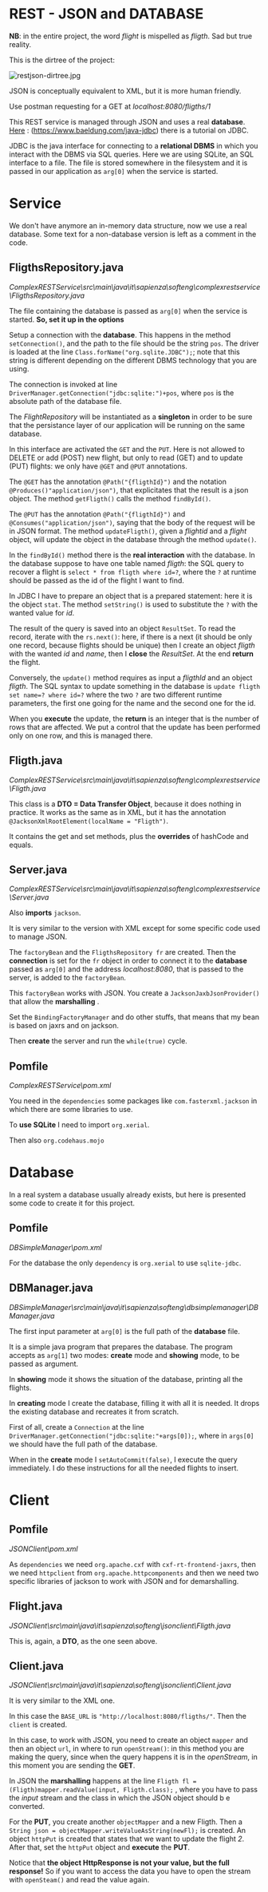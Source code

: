 # REST - JSON and DATABASE

**NB**: in the entire project, the word *flight* is mispelled as *fligth*. Sad but true reality.

This is the dirtree of the project:



![restjson-dirtree.jpg](https://github.com/PanK0/Software-Engineering/blob/main/pics/restjson-dirtree.jpg?raw=true)



JSON is conceptually equivalent to XML, but it is more human friendly.

Use postman requesting for a GET at *localhost:8080/fligths/1*

This REST service is managed through JSON and uses a real **database**. [Here](https://www.baeldung.com/java-jdbc) : (https://www.baeldung.com/java-jdbc) there is a tutorial on JDBC.

JDBC is the java interface for connecting to a **relational DBMS** in which you interact with the DBMS via SQL queries. Here we are using SQLite, an SQL interface to a file. The file is stored somewhere in the filesystem and it is passed in our application as `arg[0]` when the service is started.

# Service

We don't have anymore an in-memory data structure, now we use a real database. Some text for a non-database version is left as a comment in the code.

## FligthsRepository.java

*ComplexRESTService\src\main\java\it\sapienza\softeng\complexrestservice\FligthsRepository.java*

The file containing the database is passed as `arg[0]` when the service is started. **So, set it up in the options**

Setup a connection with the **database**. This happens in the method `setConnection()`, and the path to the file should be the string `pos`. The driver is loaded at the line `Class.forName("org.sqlite.JDBC");`; note that this string is different depending on the different DBMS technology that you are using.

The connection is invoked at line `DriverManager.getConnection("jdbc:sqlite:")+pos`, where `pos` is the absolute path of the database file.

The *FlightRepository* will be instantiated as a **singleton** in order to be sure that the persistance layer of our application will be running on the same database.

 In this interface are activated the `GET` and the `PUT`. Here is not allowed to DELETE or add (POST) new flight, but only to read (GET) and to update (PUT) flights: we only have `@GET` and `@PUT` annotations.

The `@GET` has the annotation `@Path("{fligthId}")` and the notation `@Produces()"application/json")`, that explicitates that the result is a json object. The method `getFligth()` calls the method `findById()`.

The `@PUT` has the annotation `@Path("{fligthId}")` and `@Consumes("application/json")`, saying that the body of the request will be in JSON format. The method `updateFligth()`, given a *flightid* and a *flight* object, will update the object in the database through the method `update()`.

In the `findById()` method there is the **real interaction** with the database. In the database suppose to have one table named *fligth*: the SQL query to recover a flight is `select * from fligth where id=?`, where the `?` at runtime should be passed as the id of the flight I want to find.

In JDBC I have to prepare an object that is a prepared statement: here it is the object `stat`. The method `setString()` is used to substitute the `?` with the wanted value for *id*.

The result of the query is saved into an object `ResultSet`. To read the record, iterate with the `rs.next()`: here, if there is a next (it should be only one record, because flights should be unique) then I create an object *fligth* with the wanted *id* and *name*, then I **close** the *ResultSet*. At the end **return** the flight.

Conversely, the `update()` method requires as input a *fligthId* and an object *fligth*. The SQL syntax to update something in the database is `update fligth set name=? where id=?` where the two `?` are two different runtime parameters, the first one going for the name and the second one for the id.

When you **execute** the update, the **return** is an integer that is the number of rows that are affected. We put a control that the update has been performed only on one row, and this is managed there.

## Fligth.java

*ComplexRESTService\src\main\java\it\sapienza\softeng\complexrestservice\Fligth.java*

This class is a **DTO = Data Transfer Object**, because it does nothing in practice. It works as the same as in XML, but it has the annotation `@JacksonXmlRootElement(localName = "Fligth")`.

It contains the get and set methods, plus the **overrides** of hashCode and equals.

## Server.java

*ComplexRESTService\src\main\java\it\sapienza\softeng\complexrestservice\Server.java*

Also **imports** `jackson`.

It is very similar to the version with XML except for some specific code used to manage JSON.

The `factoryBean` and the `FligthsRepository fr` are created. Then the **connection** is set for the `fr` object in order to connect it to the **database** passed as `arg[0]` and the address *localhost:8080*, that is passed to the server, is added to the `factoryBean`.

This `factoryBean` works with JSON. You create a `JacksonJaxbJsonProvider()` that allow the **marshalling** . 

Set the `BindingFactoryManager` and do other stuffs, that means that my bean is based on jaxrs and on jackson.

Then **create** the server and run the `while(true)` cycle.

## Pomfile

*ComplexRESTService\pom.xml*

You need in the `dependencies` some packages like `com.fasterxml.jackson` in which there are some libraries to use.

To **use SQLite** I need to import `org.xerial`.

Then also `org.codehaus.mojo`

# Database

In a real system a database usually already exists, but here is presented some code to create it for this project.

## Pomfile

*DBSimpleManager\pom.xml*

For the database the only `dependency` is `org.xerial` to use `sqlite-jdbc`.

## DBManager.java

*DBSimpleManager\src\main\java\it\sapienza\softeng\dbsimplemanager\DBManager.java*

The first input parameter at `arg[0]` is the full path of the **database** file.

It is a simple java program that prepares the database. The program accepts as `arg[1]` two modes: **create** mode and **showing** mode, to be passed as argument.

In **showing** mode it shows the situation of the database, printing all the flights.

In **creating** mode I create the database, filling it with all it is needed. It drops the existing database and recreates it from scratch.

First of all, create a `Connection` at the line `DriverManager.getConnection("jdbc:sqlite:"+args[0]);`, where in `args[0]` we should have the full path of the database.

When in the **create** mode I `setAutoCommit(false)`, I execute the query immediately. I do these instructions for all the needed flights to insert.

# Client

## Pomfile

*JSONClient\pom.xml*

As `dependencies` we need `org.apache.cxf` with `cxf-rt-frontend-jaxrs`, then we need `httpclient` from `org.apache.httpcomponents` and then we need two specific libraries of jackson to work with JSON and for demarshalling.

## Flight.java

*JSONClient\src\main\java\it\sapienza\softeng\jsonclient\Fligth.java*

This is, again, a **DTO**, as the one seen above.

## Client.java

*JSONClient\src\main\java\it\sapienza\softeng\jsonclient\Client.java*

It is very similar to the XML one.

In this case the `BASE_URL` is `"http://localhost:8080/fligths/"`. Then the `client` is created.

In this case, to work with JSON, you need to create an object `mapper` and then an object `url`, in where to run `openStream()`: in this method you are making the query, since when the query happens it is in the *openStream*, in this moment you are sending the **GET**.

In JSON the **marshalling** happens at the line `Fligth fl = (Fligth)mapper.readValue(input, Fligth.class);` , where you have to pass the *input* stream and the class in which the JSON object should b e converted.

For the **PUT**, you create another `objectMapper` and a new Fligth. Then a `String json = objectMapper.writeValueAsString(newFl);` is created. An object `httpPut` is created that states that we want to update the flight *2*. After that, set the `httpPut` object  and **execute** the **PUT**.

Notice that **the object HttpResponse is not your value, but the full response!** So if you want to access the data you have to open the stream with `openSteam()` and read the value again.
